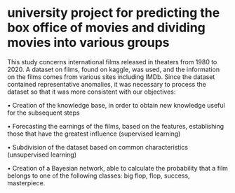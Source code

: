 # university project for predicting the box office of movies and dividing movies into various groups
This study concerns international films released in theaters from 1980 to 2020. A
dataset on films, found on kaggle, was used, and the information on the films comes from various sites including IMDb.
Since the dataset contained representative anomalies, it was necessary to process the
dataset so that it was more consistent with our objectives:

• Creation of the knowledge base, in order to obtain new knowledge useful for the subsequent steps

• Forecasting the earnings of the films, based on the features, establishing those that have the greatest influence (supervised learning)

• Subdivision of the dataset based on common characteristics (unsupervised learning)

• Creation of a Bayesian network, able to calculate the probability that a film belongs to one of the following classes: big flop, flop, success, masterpiece.

